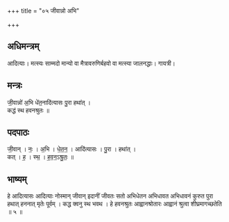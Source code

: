 +++
title = "०५ जीवान्नो अभि"

+++
## अधिमन्त्रम्
आदित्याः। मत्स्यः साम्मदो मान्यो वा मैत्रावरुणिर्बहवो वा मत्स्या जालनद्धाः। गायत्री।

## मन्त्रः
जी॒वान्नो॑ अ॒भि धे॑त॒नादि॑त्यासः पु॒रा हथा॑त् ।  
कद्ध॑ स्थ हवनश्रुतः ॥

## पदपाठः
जी॒वान् । नः॒ । अ॒भि । धे॒त॒न॒ । आदि॑त्यासः । पु॒रा । हथा॑त् ।  
कत् । ह॒ । स्थ॒ । ह॒व॒न॒ऽश्रु॒तः॒ ॥

## भाष्यम्
हे आदित्यासः आदित्याः नोस्मान् जीवान् इदानीं जीवतः सतो अभिधेतन अभिधावत अभिधावनं कुरुत पुरा हथात् हननात् मृतेः पूर्वम् । कद्ध क्वनु स्थ भवथ । हे हवनश्रुतः आह्वानश्रोतारः आह्वानं श्रुत्वा शीघ्रमागच्छतेति ॥ ५ ॥